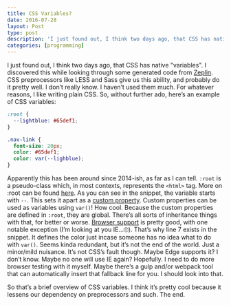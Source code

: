 ```yaml
---
title: CSS Variables?
date: 2016-07-28
layout: Post
type: post
description: 'I just found out, I think two days ago, that CSS has native "variables."'
categories: [programming]
---
```


I just found out, I think two days ago, that CSS has native "variables". I discovered this while looking through some generated code from [Zeplin](https://zeplin.io/). CSS preprocessors like LESS and Sass give us this ability, and probably do it pretty well. I don’t really know. I haven’t used them much. For whatever reasons, I like writing plain CSS. So, without further ado, here’s an example of CSS variables:

```css
:root {
  --lightblue: #65def1;
}

.nav-link {
  font-size: 20px;
  color: #65def1;
  color: var(--lighblue);
}
```

Apparently this has been around since 2014-ish, as far as I can tell. `:root` is a pseudo-class which, in most contexts, represents the `<html>` tag. More on :root can be found [here](https://developer.mozilla.org/en-US/docs/Web/CSS/:root). As you can see in the snippet, the variable starts with `--`. This sets it apart as a [custom property](https://developer.mozilla.org/en-US/docs/Web/CSS/--*). Custom properties can be used as variables using `var()`! How cool. Because the custom properties are defined in `:root`, they are global. There’s all sorts of inheritance things with that, for better or worse. [Browser support](https://developer.mozilla.org/en-US/docs/Web/CSS/Using_CSS_variables#Browser_compatibility) is pretty good, with one notable exception (I’m looking at you IE…🙄). That’s why line 7 exists in the snippet. It defines the color just incase someone has no idea what to do with `var()`. Seems kinda redundant, but it’s not the end of the world. Just a minor/mild nuisance. It’s not CSS’s fault though. Maybe Edge supports it? I don’t know. Maybe no one will use IE again? Hopefully. I need to do more browser testing with it myself. Maybe there’s a gulp and/or webpack tool that can automatically insert that fallback line for you. I should look into that.

So that’s a brief overview of CSS variables. I think it’s pretty cool because it lessens our dependency on preprocessors and such. The end.
